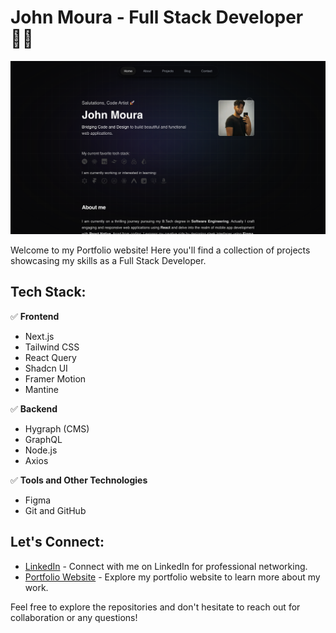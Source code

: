 # John Moura - Full Stack Developer 👨‍💻

<img src="./public/images/landing.png">

Welcome to my Portfolio website! Here you'll find a collection of projects showcasing my skills as a Full Stack Developer.

## Tech Stack:
✅ **Frontend**
  - Next.js
  - Tailwind CSS
  - React Query
  - Shadcn UI
  - Framer Motion
  - Mantine

✅  **Backend**
  - Hygraph (CMS)
  - GraphQL
  - Node.js
  - Axios

✅ **Tools and Other Technologies**
  - Figma
  - Git and GitHub
 

## Let's Connect:

- [LinkedIn](https://www.linkedin.com/in/jovimoura10/) - Connect with me on LinkedIn for professional networking.
- [Portfolio Website](https://jovimoura.vercel.app/) - Explore my portfolio website to learn more about my work.

Feel free to explore the repositories and don't hesitate to reach out for collaboration or any questions!
